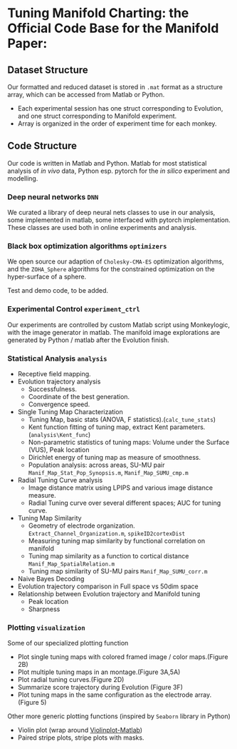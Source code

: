 # Tuning Manifold Charting: the Official Code Base for the Manifold Paper: 


## Dataset Structure
Our formatted and reduced dataset is stored in `.mat` format as a structure array, which can be accessed from Matlab or Python. 

* Each experimental session has one struct corresponding to Evolution, and one struct corresponding to Manifold experiment. 
* Array is organized in the order of experiment time for each monkey. 

## Code Structure
Our code is written in Matlab and Python. Matlab for most statistical analysis of *in vivo* data, Python esp. pytorch for the *in silico* experiment and modelling.

### Deep neural networks `DNN`
We curated a library of deep neural nets classes to use in our analysis, some implemented in matlab, some interfaced with pytorch implementation. These classes are used both in online experiments and analysis. 

### Black box optimization algorithms `optimizers`
We open source our adaption of `Cholesky-CMA-ES` optimization algorithms, and the `ZOHA_Sphere` algorithms for the constrained optimization on the hyper-surface of a sphere. 

Test and demo code, to be added. 

### Experimental Control `experiment_ctrl`
Our experiments are controlled by custom Matlab script using Monkeylogic, with the image generator in matlab. The manifold image explorations are generated by Python / matlab after the Evolution finish. 

### Statistical Analysis `analysis`
* Receptive field mapping. 
* Evolution trajectory analysis 
	* Successfulness.
	* Coordinate of the best generation. 
	* Convergence speed. 
* Single Tuning Map Characterization
	* Tuning Map, basic stats (ANOVA, F statistics).(`calc_tune_stats`)
	* Kent function fitting of tuning map, extract Kent parameters. (`analysis\Kent_func`)
	* Non-parametric statistics of tuning maps: Volume under the Surface (VUS), Peak location
	* Dirichlet energy of tuning map as measure of smoothness. 
	* Population analysis: across areas, SU-MU pair `Manif_Map_Stat_Pop_Synopsis.m`, `Manif_Map_SUMU_cmp.m`
* Radial Tuning Curve analysis
	* Image distance matrix using LPIPS and various image distance measure.
	* Radial Tuning curve over several different spaces; AUC for tuning curve. 
* Tuning Map Similarity 
	* Geometry of electrode organization. `Extract_Channel_Organization.m`, `spikeID2cortexDist`
	* Measuring tuning map similarity by functional correlation on manifold
	* Tuning map similarity as a function to cortical distance `Manif_Map_SpatialRelation.m`
	* Tuning map similarity of SU-MU pairs `Manif_Map_SUMU_corr.m`
* Naive Bayes Decoding
* Evolution trajectory comparison in Full space vs 50dim space
* Relationship between Evolution trajectory and Manifold tuning
	* Peak location
	* Sharpness 

### Plotting `visualization`
Some of our specialized plotting function
* Plot single tuning maps with colored framed image / color maps.(Figure 2B)
* Plot multiple tuning maps in an montage.(Figure 3A,5A)
* Plot radial tuning curves.(Figure 2D)
* Summarize score trajectory during Evolution (Figure 3F)
* Plot tuning maps in the same configuration as the electrode array. (Figure 5)

Other more generic plotting functions (inspired by `Seaborn` library in Python)
* Violin plot (wrap around [Violinplot-Matlab](https://github.com/bastibe/Violinplot-Matlab))
* Paired stripe plots, stripe plots with masks. 

